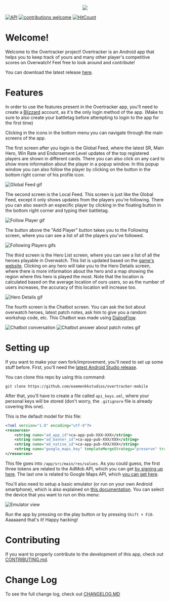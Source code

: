 <p align="center">
  <img src="https://github.com/eaemenkkstudios/overtracker-mobile/blob/master/readme/logo.png?raw=true">
</p>

[![API](https://img.shields.io/badge/API-23%2B-brightgreen.svg?style=flat)](https://android-arsenal.com/api?level=23) [![contributions welcome](https://img.shields.io/badge/contributions-welcome-brightgreen.svg?style=flat)](https://github.com/dwyl/esta/issues) [![HitCount](http://hits.dwyl.com/eaemenkkstudios/overtracker-mobile.svg)](http://hits.dwyl.com/eaemenkkstudios/overtracker-mobile)

# Welcome!
Welcome to the Overtracker project! Overtracker is an Android app that helps you to keep track of yours and many other player's competitive scores on Overwatch! Feel free to look around and contribute!

You can download the latest release [here](https://github.com/eaemenkkstudios/overtracker-mobile/releases).

# Features

In order to use the features present in the Overtracker app, you'll need to create a [Blizzard](https://www.blizzard.com/) account, as it's the only login method of the app. (Make to sure to also create your battletag before attempting to login to the app for the first time)

Clicking in the icons in the bottom menu you can navigate through the main screens of the app.

The first screen after you login is the Global Feed, where the latest SR, Main Hero, Win Rate and Endorsement Level updates of the top registered players are shown in different cards. There you can also click on any card to show more information about the player in a popup window. In this popup window you can also follow the player by clicking on the button in the bottom right corner of his profile icon.

![Global Feed gif](https://github.com/eaemenkkstudios/overtracker-mobile/blob/master/readme/global_feed.gif?raw=true)

The second screen is the Local Feed. This screen is just like the Global Feed, except it only shows updates from the players you're following. There you can also search an especific player by clicking in the floating button in the bottom right corner and typing their battletag.

![Follow Player gif](https://github.com/eaemenkkstudios/overtracker-mobile/blob/master/readme/follow_player.gif?raw=true)

The button above the "Add Player" button takes you to the Following screen, where you can see a list of all the players you've followed.

![Following Players gifs](https://github.com/eaemenkkstudios/overtracker-mobile/blob/master/readme/following.gif?raw=true)

The third screen is the Hero List screen, where you can see a list of all the heroes playable in Overwatch. This list is updated based on the [game's website](https://playoverwatch.com/heroes). Clicking on any hero will take you to the Hero Details screen, where there is more information about the hero and a map showing the region where this hero is played the most. Note that the location is calculated based on the average location of ours users, so as the number of users increases, the accuracy of this location will increase too.

![Hero Details gif](https://github.com/eaemenkkstudios/overtracker-mobile/blob/master/readme/hero_details.gif?raw=true)

The fourth screen is the Chatbot screen. You can ask the bot about overwatch heroes, latest patch notes, ask him to give you a random workshop code, etc. This Chatbot was made using [DialogFlow](https://dialogflow.com/).

![Chatbot conversation](https://github.com/eaemenkkstudios/overtracker-mobile/blob/master/readme/chatbot.png?raw=true)
![Chatbot answer about patch notes gif](https://github.com/eaemenkkstudios/overtracker-mobile/blob/master/readme/patch_notes.gif?raw=true)

# Setting up
If you want to make your own fork/improvement, you'll need to set up some stuff before. First, you'll need the [latest Android Studio release](https://developer.android.com/studio).

You can clone this repo by using this command:
```
git clone https://github.com/eaemenkkstudios/overtracker-mobile
```

After that, you'll have to create a file called `api_keys.xml`, where your personal keys will be stored (don't worry, the `.gitignore` file is already covering this one).

This is the default model for this file:

```xml
<?xml version="1.0" encoding="utf-8"?>
<resources>
    <string name="ad_app_id">ca-app-pub-XXX~XXX</string>
    <string name="ad_banner_id">ca-app-pub-XXX/XXX</string>
    <string name="ad_native_id">ca-app-pub-XXX/XXX</string>
    <string name="google_maps_key" templateMergeStrategy="preserve" translatable="false">XXX</string>
</resources>
```

This file goes into `/app/src/main/res/values`. As you could guess, the first three tokens are related to the AdMob API, which you can get [by signing up here](https://admob.google.com/home/). The last one is related to Google Maps API, which [you can get here](https://developers.google.com/maps/documentation/javascript/get-api-key).

You'll also need to setup a basic emulator (or run on your own Android smartphone), which is also explained on [this documentation](https://developer.android.com/studio/run/emulator). You can select the device that you want to run on this menu:

![Emulator view](https://github.com/eaemenkkstudios/overtracker-mobile/blob/master/readme/emulator.png?raw=true)

Run the app by pressing on the play button or by pressing `Shift + F10`. Aaaaaand that's it! Happy hacking!

# Contributing

If you want to properly contribute to the development of this app, check out [CONTRIBUTING.md](CONTRIBUTING.md).

# Change Log

To see the full change log, check out [CHANGELOG.MD](CHANGELOG.md)